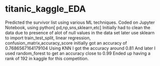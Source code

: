 # titanic_kaggle_EDA
Predicted the survivor list using various ML techniques. Coded on Jupyter Notebook, using python[ pd,np,sns,sklearn,etc]
Initially had to  clean the data due to presence of alot of null values in the data set
later use sklearn to import train_test_split, linear regression, confusion_matrix,accuracy_score
initially got an accuracy of 0.7686567164179104
Using KNN I got the accuracy around 0.81
And later I used random_forest to get an accuracy close to 0.99
Ended up having a rank of 192 in kaggle for this competition.
